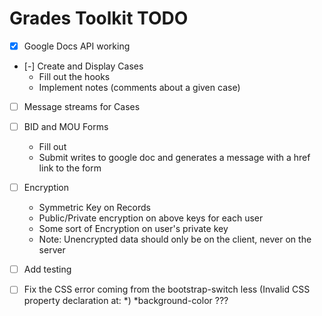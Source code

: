 Grades Toolkit TODO
===================


- [x] Google Docs API working

- [-] Create and Display Cases
 	* Fill out the hooks
	* Implement notes (comments about a given case)

- [ ] Message streams for Cases

- [ ] BID and MOU Forms
	* Fill out
	* Submit writes to google doc and generates a message with a href link to the form


- [ ] Encryption
    * Symmetric Key on Records
    * Public/Private encryption on above keys for each user
    * Some sort of Encryption on user's private key
    * Note: Unencrypted data should only be on the client, never on the server

- [ ] Add testing

- [ ] Fix the CSS error coming from the bootstrap-switch less  (Invalid CSS property declaration at: *)  *background-color  ???

